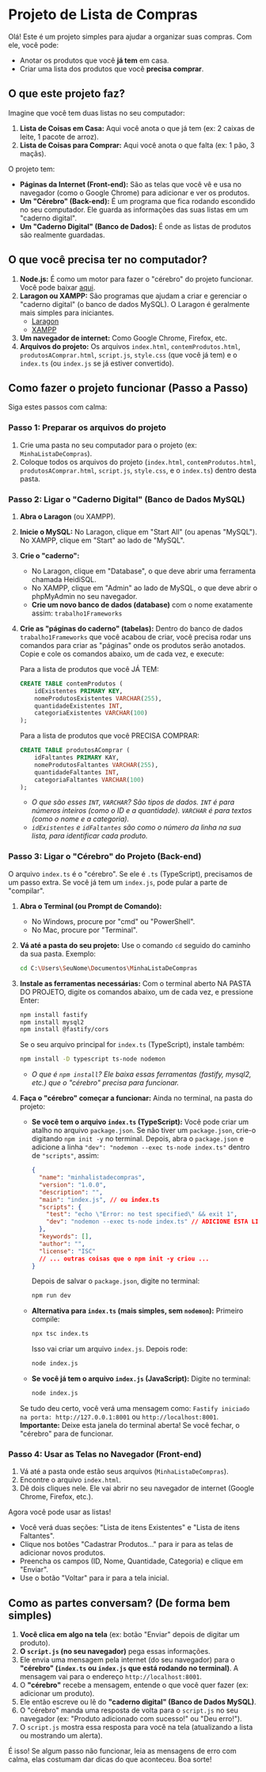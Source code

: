 # Projeto de Lista de Compras

Olá! Este é um projeto simples para ajudar a organizar suas compras. Com ele, você pode:

* Anotar os produtos que você **já tem** em casa.
* Criar uma lista dos produtos que você **precisa comprar**.

## O que este projeto faz?

Imagine que você tem duas listas no seu computador:

1.  **Lista de Coisas em Casa:** Aqui você anota o que já tem (ex: 2 caixas de leite, 1 pacote de arroz).
2.  **Lista de Coisas para Comprar:** Aqui você anota o que falta (ex: 1 pão, 3 maçãs).

O projeto tem:

* **Páginas da Internet (Front-end):** São as telas que você vê e usa no navegador (como o Google Chrome) para adicionar e ver os produtos.
* **Um "Cérebro" (Back-end):** É um programa que fica rodando escondido no seu computador. Ele guarda as informações das suas listas em um "caderno digital".
* **Um "Caderno Digital" (Banco de Dados):** É onde as listas de produtos são realmente guardadas.

## O que você precisa ter no computador?

1.  **Node.js:** É como um motor para fazer o "cérebro" do projeto funcionar. Você pode baixar [aqui](https://nodejs.org/).
2.  **Laragon ou XAMPP:** São programas que ajudam a criar e gerenciar o "caderno digital" (o banco de dados MySQL). O Laragon é geralmente mais simples para iniciantes.
    * [Laragon](https://laragon.org/download/)
    * [XAMPP](https://www.apachefriends.org/index.html)
3.  **Um navegador de internet:** Como Google Chrome, Firefox, etc.
4.  **Arquivos do projeto:** Os arquivos `index.html`, `contemProdutos.html`, `produtosAComprar.html`, `script.js`, `style.css` (que você já tem) e o `index.ts` (ou `index.js` se já estiver convertido).

## Como fazer o projeto funcionar (Passo a Passo)

Siga estes passos com calma:

### Passo 1: Preparar os arquivos do projeto

1.  Crie uma pasta no seu computador para o projeto (ex: `MinhaListaDeCompras`).
2.  Coloque todos os arquivos do projeto (`index.html`, `contemProdutos.html`, `produtosAComprar.html`, `script.js`, `style.css`, e o `index.ts`) dentro desta pasta.

### Passo 2: Ligar o "Caderno Digital" (Banco de Dados MySQL)

1.  **Abra o Laragon** (ou XAMPP).
2.  **Inicie o MySQL:** No Laragon, clique em "Start All" (ou apenas "MySQL"). No XAMPP, clique em "Start" ao lado de "MySQL".
3.  **Crie o "caderno":**
    * No Laragon, clique em "Database", o que deve abrir uma ferramenta chamada HeidiSQL.
    * No XAMPP, clique em "Admin" ao lado de MySQL, o que deve abrir o phpMyAdmin no seu navegador.
    * **Crie um novo banco de dados (database)** com o nome exatamente assim: `trabalho1Frameworks`
4.  **Crie as "páginas do caderno" (tabelas):**
    Dentro do banco de dados `trabalho1Frameworks` que você acabou de criar, você precisa rodar uns comandos para criar as "páginas" onde os produtos serão anotados. Copie e cole os comandos abaixo, um de cada vez, e execute:

    Para a lista de produtos que você JÁ TEM:
    ```sql
    CREATE TABLE contemProdutos (
        idExistentes PRIMARY KEY,
        nomeProdutosExistentes VARCHAR(255),
        quantidadeExistentes INT,
        categoriaExistentes VARCHAR(100)
    );
    ```

    Para a lista de produtos que você PRECISA COMPRAR:
    ```sql
    CREATE TABLE produtosAComprar (
        idFaltantes PRIMARY KAY, 
        nomeProdutosFaltantes VARCHAR(255),
        quantidadeFaltantes INT,
        categoriaFaltantes VARCHAR(100)
    );
    ```
    * *O que são esses `INT`, `VARCHAR`? São tipos de dados. `INT` é para números inteiros (como o ID e a quantidade). `VARCHAR` é para textos (como o nome e a categoria).*
    * *`idExistentes` e `idFaltantes` são como o número da linha na sua lista, para identificar cada produto.*

### Passo 3: Ligar o "Cérebro" do Projeto (Back-end)

O arquivo `index.ts` é o "cérebro". Se ele é `.ts` (TypeScript), precisamos de um passo extra. Se você já tem um `index.js`, pode pular a parte de "compilar".

1.  **Abra o Terminal (ou Prompt de Comando):**
    * No Windows, procure por "cmd" ou "PowerShell".
    * No Mac, procure por "Terminal".
2.  **Vá até a pasta do seu projeto:**
    Use o comando `cd` seguido do caminho da sua pasta. Exemplo:
    ```bash
    cd C:\Users\SeuNome\Documentos\MinhaListaDeCompras
    ```
3.  **Instale as ferramentas necessárias:**
    Com o terminal aberto NA PASTA DO PROJETO, digite os comandos abaixo, um de cada vez, e pressione Enter:
    ```bash
    npm install fastify
    npm install mysql2
    npm install @fastify/cors
    ```
    Se o seu arquivo principal for `index.ts` (TypeScript), instale também:
    ```bash
    npm install -D typescript ts-node nodemon
    ```
    * *O que é `npm install`? Ele baixa essas ferramentas (fastify, mysql2, etc.) que o "cérebro" precisa para funcionar.*

4.  **Faça o "cérebro" começar a funcionar:**
    Ainda no terminal, na pasta do projeto:

    * **Se você tem o arquivo `index.ts` (TypeScript):**
        Você pode criar um atalho no arquivo `package.json`. Se não tiver um `package.json`, crie-o digitando `npm init -y` no terminal. Depois, abra o `package.json` e adicione a linha `"dev": "nodemon --exec ts-node index.ts"` dentro de `"scripts"`, assim:
        ```json
        {
          "name": "minhalistadecompras",
          "version": "1.0.0",
          "description": "",
          "main": "index.js", // ou index.ts
          "scripts": {
            "test": "echo \"Error: no test specified\" && exit 1",
            "dev": "nodemon --exec ts-node index.ts" // ADICIONE ESTA LINHA OU MODIFIQUE
          },
          "keywords": [],
          "author": "",
          "license": "ISC"
          // ... outras coisas que o npm init -y criou ...
        }
        ```
        Depois de salvar o `package.json`, digite no terminal:
        ```bash
        npm run dev
        ```
    * **Alternativa para `index.ts` (mais simples, sem `nodemon`):**
        Primeiro compile:
        ```bash
        npx tsc index.ts
        ```
        Isso vai criar um arquivo `index.js`. Depois rode:
        ```bash
        node index.js
        ```
    * **Se você já tem o arquivo `index.js` (JavaScript):**
        Digite no terminal:
        ```bash
        node index.js
        ```

    Se tudo deu certo, você verá uma mensagem como: `Fastify iniciado na porta: http://127.0.0.1:8001` ou `http://localhost:8001`.
    **Importante:** Deixe esta janela do terminal aberta! Se você fechar, o "cérebro" para de funcionar.

### Passo 4: Usar as Telas no Navegador (Front-end)

1.  Vá até a pasta onde estão seus arquivos (`MinhaListaDeCompras`).
2.  Encontre o arquivo `index.html`.
3.  Dê dois cliques nele. Ele vai abrir no seu navegador de internet (Google Chrome, Firefox, etc.).

Agora você pode usar as listas!

* Você verá duas seções: "Lista de itens Existentes" e "Lista de itens Faltantes".
* Clique nos botões "Cadastrar Produtos..." para ir para as telas de adicionar novos produtos.
* Preencha os campos (ID, Nome, Quantidade, Categoria) e clique em "Enviar".
* Use o botão "Voltar" para ir para a tela inicial.

## Como as partes conversam? (De forma bem simples)

1.  **Você clica em algo na tela** (ex: botão "Enviar" depois de digitar um produto).
2.  **O `script.js` (no seu navegador)** pega essas informações.
3.  Ele envia uma mensagem pela internet (do seu navegador) para o **"cérebro" (`index.ts` ou `index.js` que está rodando no terminal)**. A mensagem vai para o endereço `http://localhost:8001`.
4.  O **"cérebro"** recebe a mensagem, entende o que você quer fazer (ex: adicionar um produto).
5.  Ele então escreve ou lê do **"caderno digital" (Banco de Dados MySQL)**.
6.  O "cérebro" manda uma resposta de volta para o `script.js` no seu navegador (ex: "Produto adicionado com sucesso!" ou "Deu erro!").
7.  O `script.js` mostra essa resposta para você na tela (atualizando a lista ou mostrando um alerta).

É isso! Se algum passo não funcionar, leia as mensagens de erro com calma, elas costumam dar dicas do que aconteceu. Boa sorte!
